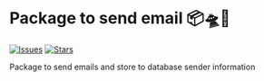 # Package to send email 📦🛸🚀

[![Issues](https://img.shields.io/github/issues/naftalivo/send-emailcontact-package.svg?style=flat-square)](https://github.com/naftalivo/send-emailcontact-package/issues)
[![Stars](https://img.shields.io/github/stars/naftalivo/send-emailcontact-package.svg?style=flat-square)](https://github.com/naftalivo/send-emailcontact-package/stargazers)



Package to send emails and store to database sender information